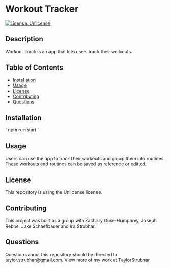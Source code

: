 # Workout Tracker

[![License: Unlicense](https://img.shields.io/badge/license-Unlicense-blue.svg)](http://unlicense.org/)

## Description

Workout Track is an app that lets users track their workouts.

## Table of Contents

* [Installation](#installation)
* [Usage](#usage)
* [License](#license)
* [Contributing](#contributing)
* [Questions](#questions)

## Installation
'
npm run start
'
## Usage

Users can use the app to track their workouts and group them into routines. These workouts and routines can be saved as reference or editted.

## License

This repository is using the Unlicense license.

## Contributing

This project was built as a group with Zachary Guse-Humphrey, Joseph Rebne, Jake Schaefbauer and Ira Strubhar.

## Questions

Questions about this repository should be directed to [taylor.strubhar@gmail.com](mailto:taylor.strubhar@gmail.com). View more of my work at [TaylorStrubhar](https://github.com/TaylorStrubhar)

